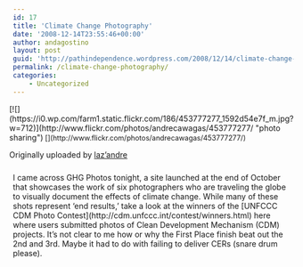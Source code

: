 ```yaml
---
id: 17
title: 'Climate Change Photography'
date: '2008-12-14T23:55:46+00:00'
author: andagostino
layout: post
guid: 'http://pathindependence.wordpress.com/2008/12/14/climate-change-photography/'
permalink: /climate-change-photography/
categories:
    - Uncategorized
---
```


<div style="float:right;margin-left:10px;margin-bottom:10px;">[![](https://i0.wp.com/farm1.static.flickr.com/186/453777277_1592d54e7f_m.jpg?w=712)](http://www.flickr.com/photos/andrecawagas/453777277/ "photo sharing")<span style="font-size:.9em;margin-top:0;">  
[](http://www.flickr.com/photos/andrecawagas/453777277/)</span>

Originally uploaded by [laz’andre](http://www.flickr.com/people/andrecawagas/)

</div>I came across GHG Photos tonight, a site launched at the end of October that showcases the work of six photographers who are traveling the globe to visually document the effects of climate change. While many of these shots represent ‘end results,’ take a look at the winners of the [UNFCCC CDM Photo Contest](http://cdm.unfccc.int/contest/winners.html) here where users submitted photos of Clean Development Mechanism (CDM) projects. It’s not clear to me how or why the First Place finish beat out the 2nd and 3rd. Maybe it had to do with failing to deliver CERs (snare drum please).